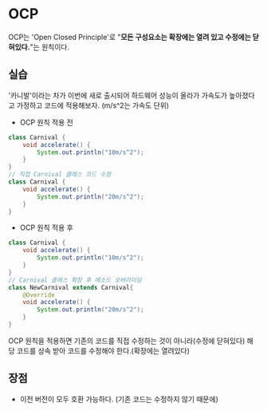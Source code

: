 # OCP
OCP는 'Open Closed Principle'로 "**모든 구성요소는 확장에는 열려 있고 수정에는 닫혀있다.**"는 원칙이다. </br>

## 실습
'카니발'이라는 차가 이번에 새로 출시되어 하드웨어 성능이 올라가 가속도가 높아졌다고 가정하고 코드에 적용해보자. (m/s^2는 가속도 단위)
- OCP 원칙 적용 전
```java
class Carnival {
    void accelerate() {
        System.out.println("10m/s^2");
    }
}
// 직접 Carnival 클래스 코드 수정
class Carnival {
    void accelerate() {
        System.out.println("20m/s^2");
    }
}
```
- OCP 원칙 적용 후
```java
class Carnival {
    void accelerate() {
        System.out.println("10m/s^2");
    }
}
// Carnival 클래스 확장 후 메소드 오버라이딩
class NewCarnival extends Carnival{
    @Override
    void accelerate() {
        System.out.println("20m/s^2");        
    }
}
```
OCP 원칙을 적용하면 기존의 코드를 직접 수정하는 것이 아니라(수정에 닫혀있다) 해당 코드를 상속 받아 코드를 수정해야 한다.(확장에는 열려있다)

## 장점
- 이전 버전이 모두 호환 가능하다. (기존 코드는 수정하지 않기 때문에)
